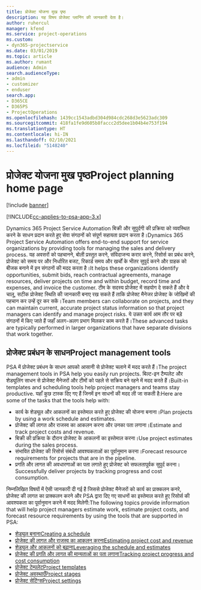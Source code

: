 ```yaml
---
title: प्रोजेक्ट योजना मुख पृष्ठ
description: यह विषय प्रोजेक्ट प्लानिंग की जानकारी देता है।
author: ruhercul
manager: kfend
ms.service: project-operations
ms.custom:
- dyn365-projectservice
ms.date: 03/01/2019
ms.topic: article
ms.author: rumant
audience: Admin
search.audienceType:
- admin
- customizer
- enduser
search.app:
- D365CE
- D365PS
- ProjectOperations
ms.openlocfilehash: 1439cc1543adbd304d984cdc268d3e5623adc309
ms.sourcegitcommit: 418fa1fe9d605b8faccc2d5dee1b04b4e753f194
ms.translationtype: HT
ms.contentlocale: hi-IN
ms.lasthandoff: 02/10/2021
ms.locfileid: "5148240"
---
```

# <a name="project-planning-home-page"></a><span data-ttu-id="89dad-103">प्रोजेक्ट योजना मुख पृष्ठ</span><span class="sxs-lookup"><span data-stu-id="89dad-103">Project planning home page</span></span>

[!include [banner](../includes/psa-now-project-operations.md)]

[!INCLUDE[cc-applies-to-psa-app-3.x](../includes/cc-applies-to-psa-app-3x.md)]

<span data-ttu-id="89dad-104">Dynamics 365 Project Service Automation बिक्री और सुपुर्दगी की प्रक्रिया को व्यवस्थित करने के साधन प्रदान करते हुए सेवा संगठनों को संपूर्ण सहायता प्रदान करता है।</span><span class="sxs-lookup"><span data-stu-id="89dad-104">Dynamics 365 Project Service Automation offers end-to-end support for service organizations by providing tools for managing the sales and delivery process.</span></span> <span data-ttu-id="89dad-105">यह अवसरों को पहचानने, बोली प्रस्तुत करने, संविदाजन्य करार करने, रिसोर्स का प्रबंध करने, प्रोजेक्ट को समय पर और निर्धारित बजट, रिकार्ड समय और खर्चों के भीतर सुपुर्द करने और ग्राहक को बीजक बनाने में इन संगठनों की मदद करता है।</span><span class="sxs-lookup"><span data-stu-id="89dad-105">It helps these organizations identify opportunities, submit bids, reach contractual agreements, manage resources, deliver projects on time and within budget, record time and expenses, and invoice the customer.</span></span> <span data-ttu-id="89dad-106">टीम के सदस्य प्रोजेक्ट में सहयोग दे सकते हैं और वे चालू, सटीक प्रोजेक्ट स्थिति की जानकारी बनाए रख सकते हैं ताकि प्रोजेक्ट मैनेजर प्रोजेक्ट के जोखिमों की पहचान कर उन्हें दूर कर सकें।</span><span class="sxs-lookup"><span data-stu-id="89dad-106">Team members can collaborate on projects, and they can maintain current, accurate project status information so that project managers can identify and manage project risks.</span></span> <span data-ttu-id="89dad-107">ये उन्नत कार्य आम तौर पर बड़े संगठनों में किए जाते हैं जहाँ अलग-अलग प्रभाग मिलकर काम करते हैं।</span><span class="sxs-lookup"><span data-stu-id="89dad-107">These advanced tasks are typically performed in larger organizations that have separate divisions that work together.</span></span>

## <a name="project-management-tools"></a><span data-ttu-id="89dad-108">प्रोजेक्ट प्रबंधन के साधन</span><span class="sxs-lookup"><span data-stu-id="89dad-108">Project management tools</span></span>

<span data-ttu-id="89dad-109">PSA में प्रोजेक्ट प्रबंधन के साधन आपको आसानी से प्रोजेक्ट चलाने में मदद करते हैं।</span><span class="sxs-lookup"><span data-stu-id="89dad-109">The project management tools in PSA help you easily run projects.</span></span> <span data-ttu-id="89dad-110">बिल्ट-इन टैम्पलेट और शेड्यूलिंग साधन से प्रोजेक्ट मैनेजरों और टीमों को पहले से सक्रिय बने रहने में मदद करते हैं।</span><span class="sxs-lookup"><span data-stu-id="89dad-110">Built-in templates and scheduling tools help project managers and teams stay productive.</span></span> <span data-ttu-id="89dad-111">यहाँ कुछ टास्क दिए गए हैं जिनमें इन साधनों की मदद ली जा सकती है:</span><span class="sxs-lookup"><span data-stu-id="89dad-111">Here are some of the tasks that the tools help with:</span></span>

- <span data-ttu-id="89dad-112">कार्य के शेड्यूल और आकलनों का इस्तेमाल करते हुए प्रोजेक्ट की योजना बनाना।</span><span class="sxs-lookup"><span data-stu-id="89dad-112">Plan projects by using a work schedule and estimates.</span></span>
- <span data-ttu-id="89dad-113">प्रोजेक्ट की लागत और राजस्व का आकलन करना और उनका पता लगाना।</span><span class="sxs-lookup"><span data-stu-id="89dad-113">Estimate and track project costs and revenue.</span></span>
- <span data-ttu-id="89dad-114">बिक्री की प्रक्रिया के दौरान प्रोजेक्ट के आकलनों का इस्तेमाल करना।</span><span class="sxs-lookup"><span data-stu-id="89dad-114">Use project estimates during the sales process.</span></span>
- <span data-ttu-id="89dad-115">संभावित प्रोजेक्ट की रिसोर्स संबंधी आवश्यकताओं का पूर्वानुमान करना।</span><span class="sxs-lookup"><span data-stu-id="89dad-115">Forecast resource requirements for projects that are in the pipeline.</span></span>
- <span data-ttu-id="89dad-116">प्रगति और लागत की अवधारणाओं का पता लगाते हुए प्रोजेक्ट को सफलतापूर्वक सुपुर्द करना।</span><span class="sxs-lookup"><span data-stu-id="89dad-116">Successfully deliver projects by tracking progress and cost consumption.</span></span>

<span data-ttu-id="89dad-117">निम्नलिखित विषयों में ऐसी जानकारी दी गई है जिससे प्रोजेक्ट मैनेजरों को कार्य का प्राक्कलन कनरे, प्रोजेक्ट की लागत का प्राक्कलन करने और PSA द्वारा दिए गए साधनों का इस्तेमाल करते हुए रिसोर्स की आवश्यकता का पूर्वानुमान करने में मदद मिलेगी:</span><span class="sxs-lookup"><span data-stu-id="89dad-117">The following topics provide information that will help project managers estimate work, estimate project costs, and forecast resource requirements by using the tools that are supported in PSA:</span></span>

- [<span data-ttu-id="89dad-118">शेड्यूल बनाना</span><span class="sxs-lookup"><span data-stu-id="89dad-118">Creating a schedule</span></span>](project-creating.md)
- [<span data-ttu-id="89dad-119">प्रोजेक्ट की लागत और राजस्व का आकलन करना</span><span class="sxs-lookup"><span data-stu-id="89dad-119">Estimating project cost and revenue</span></span>](project-estimating.md)
- [<span data-ttu-id="89dad-120">शेड्यूल और आकलनों को बढ़ाना</span><span class="sxs-lookup"><span data-stu-id="89dad-120">Leveraging the schedule and estimates</span></span>](project-leveraging.md)
- [<span data-ttu-id="89dad-121">प्रोजेक्ट की प्रगति और लागत की मान्यताओं का पता लगाना</span><span class="sxs-lookup"><span data-stu-id="89dad-121">Tracking project progress and cost consumption</span></span>](project-tracking.md)
- [<span data-ttu-id="89dad-122">प्रोजेक्ट टेम्पलेट</span><span class="sxs-lookup"><span data-stu-id="89dad-122">Project templates</span></span>](project-templates.md)
- [<span data-ttu-id="89dad-123">प्रोजेक्ट अवस्थाएँ</span><span class="sxs-lookup"><span data-stu-id="89dad-123">Project stages</span></span>](project-stages.md)
- [<span data-ttu-id="89dad-124">प्रोजेक्ट सेटिंग्‍स</span><span class="sxs-lookup"><span data-stu-id="89dad-124">Project settings</span></span>](project-settings.md)
